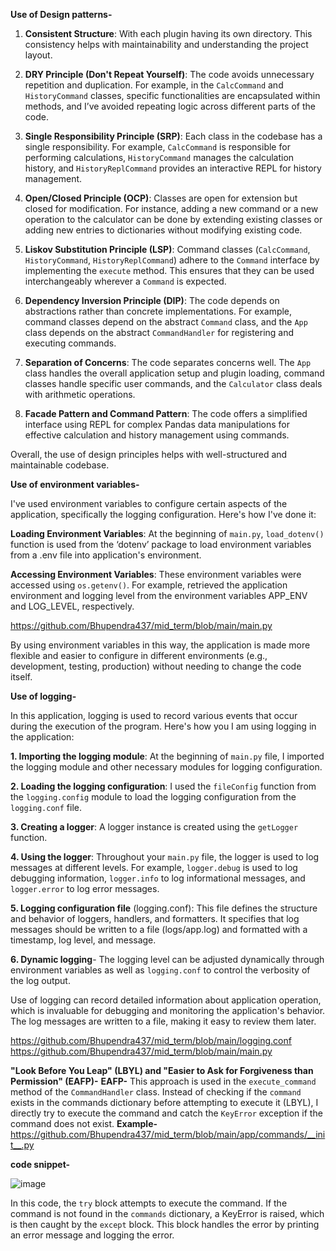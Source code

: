 **Use of Design patterns-**
1. **Consistent Structure**: With each plugin having its own directory. This consistency helps with maintainability and understanding the project layout.

2. **DRY Principle (Don't Repeat Yourself)**: The code avoids unnecessary repetition and duplication. For example, in the `CalcCommand` and `HistoryCommand` classes, specific functionalities are encapsulated within methods, and I’ve avoided repeating logic across different parts of the code.

3. **Single Responsibility Principle (SRP)**: Each class in the codebase has a single responsibility. For example, `CalcCommand` is responsible for performing calculations, `HistoryCommand` manages the calculation history, and `HistoryReplCommand` provides an interactive REPL for history management.

4. **Open/Closed Principle (OCP)**: Classes are open for extension but closed for modification. For instance, adding a new command or a new operation to the calculator can be done by extending existing classes or adding new entries to dictionaries without modifying existing code.

5. **Liskov Substitution Principle (LSP)**: Command classes (`CalcCommand`, `HistoryCommand`, `HistoryReplCommand`) adhere to the `Command` interface by implementing the `execute` method. This ensures that they can be used interchangeably wherever a `Command` is expected.

6. **Dependency Inversion Principle (DIP)**: The code depends on abstractions rather than concrete implementations. For example, command classes depend on the abstract `Command` class, and the `App` class depends on the abstract `CommandHandler` for registering and executing commands.

7. **Separation of Concerns**: The code separates concerns well. The `App` class handles the overall application setup and plugin loading, command classes handle specific user commands, and the `Calculator` class deals with arithmetic operations.

8. **Facade Pattern and Command Pattern**: The code offers a simplified interface using REPL for complex Pandas data manipulations for effective calculation and history management using commands.

Overall, the use of design principles helps with well-structured and maintainable codebase. 


**Use of environment variables-**

I've used environment variables to configure certain aspects of the application, specifically the logging configuration. Here's how I've done it:

**Loading Environment Variables**: At the beginning of `main.py`, `load_dotenv()` function is used from the ‘dotenv’ package to load environment variables from a .env file into application's environment.

**Accessing Environment Variables**: These environment variables were accessed using `os.getenv()`. For example, retrieved the application environment and logging level from the environment variables APP_ENV and LOG_LEVEL, respectively.

https://github.com/Bhupendra437/mid_term/blob/main/main.py

By using environment variables in this way, the application is made more flexible and easier to configure in different environments (e.g., development, testing, production) without needing to change the code itself. 


**Use of logging-**

In this application, logging is used to record various events that occur during the execution of the program. Here's how you I am using logging in the application:

**1.	Importing the logging module**: At the beginning of `main.py` file, I imported the logging module and other necessary modules for logging configuration.

**2.	Loading the logging configuration**: I used the `fileConfig` function from the `logging.config` module to load the logging configuration from the `logging.conf` file.

**3.	Creating a logger**: A logger instance is created using the `getLogger` function.

**4.	Using the logger**: Throughout your `main.py` file, the logger is used to log messages at different levels. For example, `logger.debug` is used to log debugging information, `logger.info` to log informational messages, and `logger.error` to log error messages.

**5.	Logging configuration file** (logging.conf): This file defines the structure and behavior of loggers, handlers, and formatters. It specifies that log messages should be written to a file (logs/app.log) and formatted with a timestamp, log level, and message.

**6.	Dynamic logging**- The logging level can be adjusted dynamically through environment variables as well as `logging.conf` to control the verbosity of the log output.

Use of logging can record detailed information about application operation, which is invaluable for debugging and monitoring the application's behavior. The log messages are written to a file, making it easy to review them later.

https://github.com/Bhupendra437/mid_term/blob/main/logging.conf
https://github.com/Bhupendra437/mid_term/blob/main/main.py


**"Look Before You Leap" (LBYL) and "Easier to Ask for Forgiveness than Permission" (EAFP)-**
**EAFP-**
This approach is used in the `execute_command` method of the `CommandHandler` class. Instead of checking if the `command` exists in the commands dictionary before attempting to execute it (LBYL), I directly try to execute the command and catch the `KeyError` exception if the command does not exist.
**Example-**
https://github.com/Bhupendra437/mid_term/blob/main/app/commands/__init__.py

**code snippet-**

![image](https://github.com/Bhupendra437/mid_term/assets/157599950/2530dc83-3ad1-4d8a-9790-055900bd07e8)


In this code, the `try` block attempts to execute the command. If the command is not found in the `commands` dictionary, a KeyError is raised, which is then caught by the `except` block. This block handles the error by printing an error message and logging the error.


